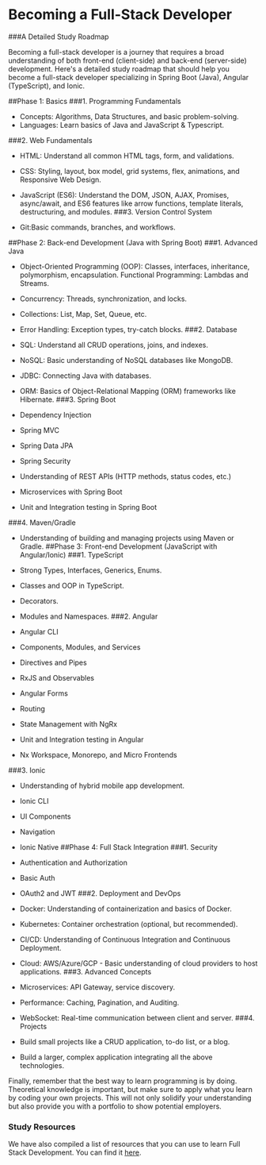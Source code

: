 # Becoming a Full-Stack Developer
###A Detailed Study Roadmap

Becoming a full-stack developer is a journey that requires a broad understanding of both front-end (client-side) and back-end (server-side) development. Here's a detailed study roadmap that should help you become a full-stack developer specializing in Spring Boot (Java), Angular (TypeScript), and Ionic.

##Phase 1: Basics
###1. Programming Fundamentals

- Concepts: Algorithms, Data Structures, and basic problem-solving.
- Languages: Learn basics of Java and JavaScript & Typescript.

###2. Web Fundamentals

- HTML: Understand all common HTML tags, form, and validations.
- CSS: Styling, layout, box model, grid systems, flex, animations, and Responsive Web Design.
- JavaScript (ES6): Understand the DOM, JSON, AJAX, Promises, async/await, and ES6 features like arrow functions, template literals, destructuring, and modules.
###3. Version Control System

- Git:Basic commands, branches, and workflows.

##Phase 2: Back-end Development (Java with Spring Boot)
###1. Advanced Java

- Object-Oriented Programming (OOP): Classes, interfaces, inheritance, polymorphism, encapsulation.
Functional Programming: Lambdas and Streams.
- Concurrency: Threads, synchronization, and locks.
- Collections: List, Map, Set, Queue, etc.
- Error Handling: Exception types, try-catch blocks.
###2. Database

- SQL: Understand all CRUD operations, joins, and indexes.
- NoSQL: Basic understanding of NoSQL databases like MongoDB.
- JDBC: Connecting Java with databases.
- ORM: Basics of Object-Relational Mapping (ORM) frameworks like Hibernate.
###3. Spring Boot

- Dependency Injection
- Spring MVC
- Spring Data JPA
- Spring Security
- Understanding of REST APIs (HTTP methods, status codes, etc.)
- Microservices with Spring Boot
- Unit and Integration testing in Spring Boot

###4. Maven/Gradle

- Understanding of building and managing projects using Maven or Gradle.
##Phase 3: Front-end Development (JavaScript with Angular/Ionic)
###1. TypeScript

- Strong Types, Interfaces, Generics, Enums.
- Classes and OOP in TypeScript.
- Decorators.
- Modules and Namespaces.
###2. Angular

- Angular CLI
- Components, Modules, and Services
- Directives and Pipes
- RxJS and Observables
- Angular Forms
- Routing
- State Management with NgRx
- Unit and Integration testing in Angular
- Nx Workspace, Monorepo, and Micro Frontends

###3. Ionic

- Understanding of hybrid mobile app development.
- Ionic CLI
- UI Components
- Navigation
- Ionic Native
##Phase 4: Full Stack Integration
###1. Security

- Authentication and Authorization
- Basic Auth
- OAuth2 and JWT
###2. Deployment and DevOps

- Docker: Understanding of containerization and basics of Docker.
- Kubernetes: Container orchestration (optional, but recommended).
- CI/CD: Understanding of Continuous Integration and Continuous Deployment.
- Cloud: AWS/Azure/GCP - Basic understanding of cloud providers to host applications.
###3. Advanced Concepts

- Microservices: API Gateway, service discovery.
- Performance: Caching, Pagination, and Auditing.
- WebSocket: Real-time communication between client and server.
###4. Projects

- Build small projects like a CRUD application, to-do list, or a blog.
- Build a larger, complex application integrating all the above technologies.

Finally, remember that the best way to learn programming is by doing. Theoretical knowledge is important, but make sure to apply what you learn by coding your own projects. This will not only solidify your understanding but also provide you with a portfolio to show potential employers.

### Study Resources

We have also compiled a list of resources that you can use to learn Full Stack Development. You can find it [here](./resources.md).
